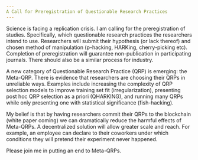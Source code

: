 ```yaml
---
A Call for Preregistration of Questionable Research Practices
---
```

Science is facing a replication crisis. I am calling for the preregistration of studies. Specifically, which questionable research practices the researchers intend to use. Researchers will submit their hypothesis (or lack thereof) and chosen method of manipulation (p-hacking, HARKing, cherry-picking etc). Completion of preregistration will guarantee non-publication in participating journals. There should also be a similar process for industry.

A new category of Questionable Research Practice (QRP) is emerging: the Meta-QRP. There is evidence that researchers are choosing their QRPs in unreliable ways. Examples include increasing the complexity of QRP selection models to improve training set fit (irregularization), presenting post hoc QRP selection as a priori (QHARKING), and running many QRPs while only presenting one with statistical significance (fish-hacking).

My belief is that by having researchers commit their QRPs to the blockchain (white paper coming) we can dramatically reduce the harmful effects of Meta-QRPs. A decentralized solution will allow greater scale and reach. For example, an employee can declare to their coworkers under which conditions they will pretend their experiment never happened.

Please join me in putting an end to Meta-QRPs.
